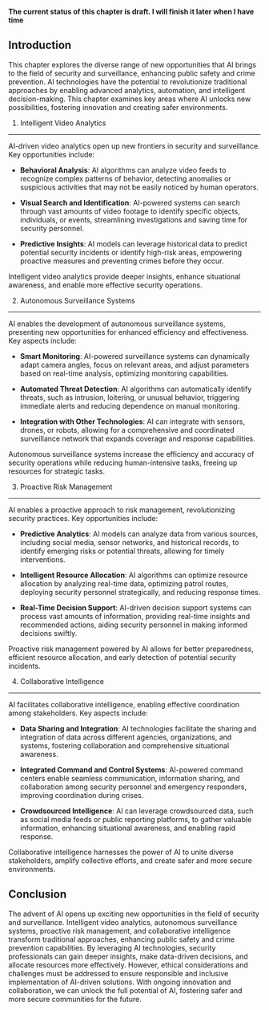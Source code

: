 **The current status of this chapter is draft. I will finish it later when I have time**

Introduction
------------

This chapter explores the diverse range of new opportunities that AI brings to the field of security and surveillance, enhancing public safety and crime prevention. AI technologies have the potential to revolutionize traditional approaches by enabling advanced analytics, automation, and intelligent decision-making. This chapter examines key areas where AI unlocks new possibilities, fostering innovation and creating safer environments.

1. Intelligent Video Analytics
------------------------------

AI-driven video analytics open up new frontiers in security and surveillance. Key opportunities include:

* **Behavioral Analysis**: AI algorithms can analyze video feeds to recognize complex patterns of behavior, detecting anomalies or suspicious activities that may not be easily noticed by human operators.

* **Visual Search and Identification**: AI-powered systems can search through vast amounts of video footage to identify specific objects, individuals, or events, streamlining investigations and saving time for security personnel.

* **Predictive Insights**: AI models can leverage historical data to predict potential security incidents or identify high-risk areas, empowering proactive measures and preventing crimes before they occur.

Intelligent video analytics provide deeper insights, enhance situational awareness, and enable more effective security operations.

2. Autonomous Surveillance Systems
----------------------------------

AI enables the development of autonomous surveillance systems, presenting new opportunities for enhanced efficiency and effectiveness. Key aspects include:

* **Smart Monitoring**: AI-powered surveillance systems can dynamically adapt camera angles, focus on relevant areas, and adjust parameters based on real-time analysis, optimizing monitoring capabilities.

* **Automated Threat Detection**: AI algorithms can automatically identify threats, such as intrusion, loitering, or unusual behavior, triggering immediate alerts and reducing dependence on manual monitoring.

* **Integration with Other Technologies**: AI can integrate with sensors, drones, or robots, allowing for a comprehensive and coordinated surveillance network that expands coverage and response capabilities.

Autonomous surveillance systems increase the efficiency and accuracy of security operations while reducing human-intensive tasks, freeing up resources for strategic tasks.

3. Proactive Risk Management
----------------------------

AI enables a proactive approach to risk management, revolutionizing security practices. Key opportunities include:

* **Predictive Analytics**: AI models can analyze data from various sources, including social media, sensor networks, and historical records, to identify emerging risks or potential threats, allowing for timely interventions.

* **Intelligent Resource Allocation**: AI algorithms can optimize resource allocation by analyzing real-time data, optimizing patrol routes, deploying security personnel strategically, and reducing response times.

* **Real-Time Decision Support**: AI-driven decision support systems can process vast amounts of information, providing real-time insights and recommended actions, aiding security personnel in making informed decisions swiftly.

Proactive risk management powered by AI allows for better preparedness, efficient resource allocation, and early detection of potential security incidents.

4. Collaborative Intelligence
-----------------------------

AI facilitates collaborative intelligence, enabling effective coordination among stakeholders. Key aspects include:

* **Data Sharing and Integration**: AI technologies facilitate the sharing and integration of data across different agencies, organizations, and systems, fostering collaboration and comprehensive situational awareness.

* **Integrated Command and Control Systems**: AI-powered command centers enable seamless communication, information sharing, and collaboration among security personnel and emergency responders, improving coordination during crises.

* **Crowdsourced Intelligence**: AI can leverage crowdsourced data, such as social media feeds or public reporting platforms, to gather valuable information, enhancing situational awareness, and enabling rapid response.

Collaborative intelligence harnesses the power of AI to unite diverse stakeholders, amplify collective efforts, and create safer and more secure environments.

Conclusion
----------

The advent of AI opens up exciting new opportunities in the field of security and surveillance. Intelligent video analytics, autonomous surveillance systems, proactive risk management, and collaborative intelligence transform traditional approaches, enhancing public safety and crime prevention capabilities. By leveraging AI technologies, security professionals can gain deeper insights, make data-driven decisions, and allocate resources more effectively. However, ethical considerations and challenges must be addressed to ensure responsible and inclusive implementation of AI-driven solutions. With ongoing innovation and collaboration, we can unlock the full potential of AI, fostering safer and more secure communities for the future.
